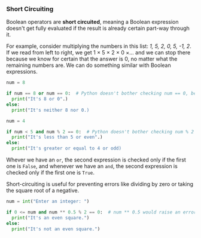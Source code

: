 ### Short Circuiting

Boolean operators are **short circuited**, meaning a Boolean expression doesn't get fully evaluated if the result is already certain part-way through it.

For example, consider multiplying the numbers in this list: *1, 5, 2, 0, 5, -1, 2*. If we read from left to right, we get 1 × 5 × 2 × 0 ×... and we can stop there because we know for certain that the answer is 0, no matter what the remaining numbers are. We can do something similar with Boolean expressions.

```python
num = 8

if num == 8 or num == 0:  # Python doesn't bother checking num == 0, because the expression is going to be True no matter what
  print("It's 8 or 0".)
else:
  print("It's neither 8 nor 0.)
```

```python
num = 4

if num < 5 and num % 2 == 0:  # Python doesn't bother checking num % 2 == 0, because the expression is going to be False no matter what
  print("It's less than 5 or even".)
else:
  print("It's greater or equal to 4 or odd)
```

Whever we have an `or`, the second expression is checked only if the first one is `False`, and whenever we have an `and`, the second expression is checked only if the first one is `True`.

Short-circuiting is useful for preventing errors like dividing by zero or taking the square root of a negative.

```python
num = int("Enter an integer: ")

if 0 <= num and num ** 0.5 % 2 == 0:  # num ** 0.5 would raise an error if num is negative, but we can prevent that using short circuiting
  print("It's an even square.")
else: 
  print("It's not an even square.")
```

